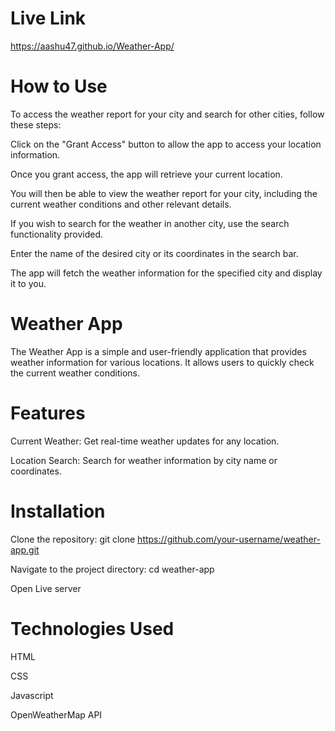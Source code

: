 # Live Link
 https://aashu47.github.io/Weather-App/

#  How to Use 
To access the weather report for your city and search for other cities, follow these steps:

Click on the "Grant Access" button to allow the app to access your location information.


Once you grant access, the app will retrieve your current location.


You will then be able to view the weather report for your city, including the current weather conditions and other relevant details.


If you wish to search for the weather in another city, use the search functionality provided.


Enter the name of the desired city or its coordinates in the search bar.


The app will fetch the weather information for the specified city and display it to you.

# Weather App
The Weather App is a simple and user-friendly application that provides weather information for various locations. It allows users to quickly check the current weather conditions.

# Features
Current Weather: Get real-time weather updates for any location.


Location Search: Search for weather information by city name or coordinates.

# Installation
Clone the repository: git clone https://github.com/your-username/weather-app.git


Navigate to the project directory: cd weather-app


Open Live server


# Technologies Used
HTML


CSS


Javascript


OpenWeatherMap API
